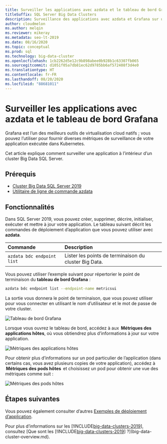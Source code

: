 ```yaml
---
title: Surveiller les applications avec azdata et le tableau de bord Grafana
titleSuffix: SQL Server Big Data Clusters
description: Surveillance des applications avec azdata et Grafana sur un cluster Big Data SQL Server 2019.
author: cloudmelon
ms.author: melqin
ms.reviewer: mikeray
ms.metadata: seo-lt-2019
ms.date: 08/16/2020
ms.topic: conceptual
ms.prod: sql
ms.technology: big-data-cluster
ms.openlocfilehash: 1cb2262d5e12c9b898abee0b928b1c63307fb065
ms.sourcegitcommit: d1051f05a7db81ec62d9785bb6af572408f3d4e0
ms.translationtype: HT
ms.contentlocale: fr-FR
ms.lasthandoff: 08/20/2020
ms.locfileid: "88681011"
---
```

# <a name="monitor-applications-with-azdata-and-grafana-dashboard"></a>Surveiller les applications avec azdata et le tableau de bord Grafana

Grafana est l’un des meilleurs outils de virtualisation cloud natifs ; vous pouvez l’utiliser pour fournir diverses métriques de surveillance de votre application exécutée dans Kubernetes.  

Cet article explique comment surveiller une application à l’intérieur d’un cluster Big Data SQL Server.

## <a name="prerequisites"></a>Prérequis

- [Cluster Big Data SQL Server 2019](deployment-guidance.md)
- [Utilitaire de ligne de commande azdata](deploy-install-azdata.md)

## <a name="capabilities"></a>Fonctionnalités

Dans SQL Server 2019, vous pouvez créer, supprimer, décrire, initialiser, exécuter et mettre à jour votre application. Le tableau suivant décrit les commandes de déploiement d’application que vous pouvez utiliser avec **azdata**.

|Commande |Description |
|:---|:---|
|`azdata bdc endpoint list` | Lister les points de terminaison du cluster Big Data. |


Vous pouvez utiliser l’exemple suivant pour répertorier le point de terminaison du **tableau de bord Grafana** :

```bash
azdata bdc endpoint list --endpoint-name metricsui 
```

La sortie vous donnera le point de terminaison, que vous pouvez utiliser pour vous connecter en utilisant le nom d’utilisateur et le mot de passe de votre cluster. 

![Tableau de bord Grafana](media/big-data-cluster-monitor-apps/grafana-dashboard-endpoint.png)


Lorsque vous ouvrez le tableau de bord, accédez à aux  **Métriques des applications hôtes**, où vous obtiendrez plus d’informations à jour sur votre application.  

![Métriques des applications hôtes](media/big-data-cluster-monitor-apps/host-apps-metrics.png)


Pour obtenir plus d’informations sur un pod particulier de l’application (dans certains cas, vous avez plusieurs copies de votre application), accédez à  **Métriques des pods hôtes**  et choisissez un pod pour obtenir une vue des métriques comme suit :  

![Métriques des pods hôtes](media/big-data-cluster-monitor-apps/host-pods-metrics.png) 


## <a name="next-steps"></a>Étapes suivantes

Vous pouvez également consulter d’autres [Exemples de déploiement d’application](https://aka.ms/sql-app-deploy).

Pour plus d’informations sur les [!INCLUDE[big-data-clusters-2019](../includes/ssbigdataclusters-ss-nover.md)], consultez [Que sont les [!INCLUDE[big-data-clusters-2019](../includes/ssbigdataclusters-ver15.md)] ?](big-data-cluster-overview.md).

